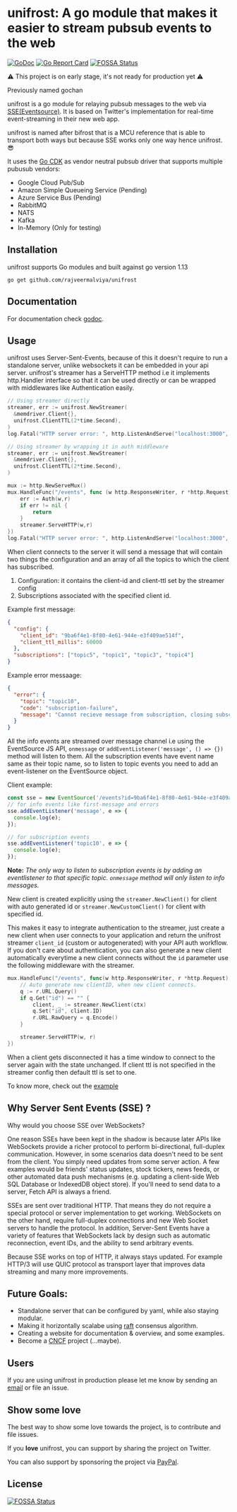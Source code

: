 # unifrost: A go module that makes it easier to stream pubsub events to the web

[![GoDoc](https://godoc.org/github.com/rajveermalviya/unifrost?status.svg)](https://godoc.org/github.com/rajveermalviya/unifrost)
[![Go Report Card](https://goreportcard.com/badge/github.com/rajveermalviya/unifrost)](https://goreportcard.com/report/rajveermalviya/unifrost)
[![FOSSA Status](https://app.fossa.io/api/projects/git%2Bgithub.com%2Frajveermalviya%2Funifrost.svg?type=shield)](https://app.fossa.io/projects/git%2Bgithub.com%2Frajveermalviya%2Funifrost?ref=badge_shield)

⚠ This project is on early stage, it's not ready for production yet ⚠

Previously named gochan

unifrost is a go module for relaying pubsub messages to the web via
[SSE(Eventsource)](https://en.wikipedia.org/wiki/Server-sent_events).
It is based on Twitter's implementation for real-time event-streaming
in their new web app.

unifrost is named after bifrost that is a MCU reference that is able to transport
both ways but because SSE works only one way hence unifrost. 😎

It uses the [Go CDK](https://gocloud.dev) as vendor neutral pubsub driver
that supports multiple pubusub vendors:

- Google Cloud Pub/Sub
- Amazon Simple Queueing Service (Pending)
- Azure Service Bus (Pending)
- RabbitMQ
- NATS
- Kafka
- In-Memory (Only for testing)

## Installation

unifrost supports Go modules and built against go version 1.13

```shell
go get github.com/rajveermalviya/unifrost
```

## Documentation

For documentation check [godoc](https://godoc.org/github.com/rajveermalviya/unifrost).

## Usage

unifrost uses Server-Sent-Events, because of this it doesn't require to run a
standalone server, unlike websockets it can be embedded in your api server.
unifrost's streamer has a ServeHTTP method i.e it implements http.Handler
interface so that it can be used directly or can be wrapped with middlewares
like Authentication easily.

```go
// Using streamer directly
streamer, err := unifrost.NewStreamer(
  &memdriver.Client{},
  unifrost.ClientTTL(2*time.Second),
)
log.Fatal("HTTP server error: ", http.ListenAndServe("localhost:3000", streamer))
```

```go
// Using streamer by wrapping it in auth middleware
streamer, err := unifrost.NewStreamer(
  &memdriver.Client{},
  unifrost.ClientTTL(2*time.Second),
)

mux := http.NewServeMux()
mux.HandleFunc("/events", func (w http.ResponseWriter, r *http.Request) {
    err := Auth(w,r)
    if err != nil {
        return
    }
    streamer.ServeHTTP(w,r)
})
log.Fatal("HTTP server error: ", http.ListenAndServe("localhost:3000", mux))
```

When client connects to the server it will send a message that will contain
two things the configuration and an array of all the topics to which the client
has subscribed.

1. Configuration: it contains the client-id and client-ttl set by the
   streamer config
2. Subscriptions associated with the specified client id.

Example first message:

```json
{
  "config": {
    "client_id": "9ba6f4e1-8f80-4e61-944e-e3f409ae514f",
    "client_ttl_millis": 60000
  },
  "subscriptions": ["topic5", "topic1", "topic3", "topic4"]
}
```

Example error messaage:

```json
{
  "error": {
    "topic": "topic10",
    "code": "subscription-failure",
    "message": "Cannot recieve message from subscription, closing subscription"
  }
}
```

All the info events are streamed over message channel i.e using the
EventSource JS API, `onmessage` or `addEventListener('message', () => {})`
method will listen to them.
All the subscription events have event name same as their topic name, so to
listen to topic events you need to add an event-listener on the EventSource
object.

Client example:

```js
const sse = new EventSource('/events?id=9ba6f4e1-8f80-4e61-944e-e3f409ae514f');
// for info events like first-message and errors
sse.addEventListener('message', e => {
  console.log(e);
});

// for subscription events
sse.addEventListener('topic10', e => {
  console.log(e);
});
```

**Note:** _The only way to listen to subscription events is by adding an eventlistener to that specific topic. `onmessage` method will only listen to info messages._

New client is created explicitly using the `streamer.NewClient()` for
client with auto generated id or `streamer.NewCustomClient()` for client
with specified id.

This makes it easy to integrate authentication to the streamer, just create
a new client when user connects to your application and return the unifrost
streamer `client_id` (custom or autogenerated) with your API auth workflow.
If you don't care about authentication, you can also generate a new client
automatically everytime a new client connects without the `id` parameter
use the following middleware with the streamer.

```go
mux.HandleFunc("/events", func(w http.ResponseWriter, r *http.Request) {
    // Auto generate new clientID, when new client connects.
    q := r.URL.Query()
    if q.Get("id") == "" {
        client, _ := streamer.NewClient(ctx)
        q.Set("id", client.ID)
        r.URL.RawQuery = q.Encode()
    }

    streamer.ServeHTTP(w, r)
})
```

When a client gets disconnected it has a time window to connect to the server
again with the state unchanged. If client ttl is not specified in the
streamer config then default ttl is set to one.

To know more, check out the [example](examples/1000topics)

## Why Server Sent Events (SSE) ?

Why would you choose SSE over WebSockets?

One reason SSEs have been kept in the shadow is because later APIs like
WebSockets provide a richer protocol to perform bi-directional, full-duplex
communication. However, in some scenarios data doesn't need to be sent from the
client. You simply need updates from some server action. A few examples would
be friends' status updates, stock tickers, news feeds, or other automated data
push mechanisms (e.g. updating a client-side Web SQL Database or IndexedDB
object store). If you'll need to send data to a server, Fetch API is always a
friend.

SSEs are sent over traditional HTTP. That means they do not require a special
protocol or server implementation to get working. WebSockets on the other hand,
require full-duplex connections and new Web Socket servers to handle the
protocol. In addition, Server-Sent Events have a variety of features that
WebSockets lack by design such as automatic reconnection, event IDs, and the
ability to send arbitrary events.

Because SSE works on top of HTTP, it always stays updated. For example HTTP/3
will use QUIC protocol as transport layer that improves data streaming and many
more improvements.

## Future Goals:

- Standalone server that can be configured by yaml, while also staying modular.
- Making it horizontally scalabe using [raft](https://raft.github.io/) consensus algorithm.
- Creating a website for documentation & overview, and some examples.
- Become a [CNCF](https://cncf.io) project (...maybe).

## Users

If you are using unifrost in production please let me know by sending an
[email](mailto:rajveer0malviya@gmail.com) or file an issue.

## Show some love

The best way to show some love towards the project, is to contribute and file
issues.

If you **love** unifrost, you can support by sharing the project on Twitter.

You can also support by sponsoring the project via [PayPal](https://paypal.me/rajveermalviya).

## License

[![FOSSA Status](https://app.fossa.io/api/projects/git%2Bgithub.com%2Frajveermalviya%2Funifrost.svg?type=large)](https://app.fossa.io/projects/git%2Bgithub.com%2Frajveermalviya%2Funifrost?ref=badge_large)
